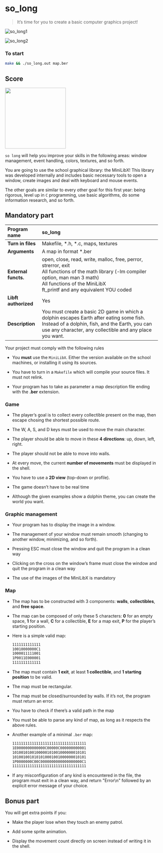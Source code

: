 # so_long

> It’s time for you to create a basic computer graphics project!

<img src="https://res.cloudinary.com/dk8lnfjpm/image/upload/v1678789952/42/so_long/so_long_video_ecmxan.gif" title="" alt="so_long1" data-align="left">

![so_long2](https://res.cloudinary.com/dk8lnfjpm/image/upload/v1678788560/42/so_long/so_long1_fwcm6f.png)

### To start

```bash
make && ./so_long.out map.ber
```

## Score

<img width="200px" src="https://res.cloudinary.com/dk8lnfjpm/image/upload/v1678097637/42/125_100_wonrhe.png" />

`so long` will help you improve your skills in the following areas: window management,
event handling, colors, textures, and so forth.

You are going to use the school graphical library: the MiniLibX! This library was
developed internally and includes basic necessary tools to open a window, create images and deal with keyboard and mouse events.

The other goals are similar to every other goal for this first year: being rigorous, level
up in `C` programming, use basic algorithms, do some information research, and so forth.

## Mandatory part

| Program name         | so_long                                                                                                                                                                                                                     |
|:-------------------- |:--------------------------------------------------------------------------------------------------------------------------------------------------------------------------------------------------------------------------- |
| **Turn in files**    | Makefile, *.h, *.c, maps, textures                                                                                                                                                                                          |
| **Arguments**        | A map in format *.ber                                                                                                                                                                                                       |
| **External functs.** | open, close, read, write, malloc, free, perror, strerror, exit<br/>All functions of the math library (-lm compiler option, man man 3 math)<br/>All functions of the MiniLibX<br/>ft_printf and any equivalent YOU coded |
| **Libft authorized** | Yes                                                                                                                                                                                                                         |
| **Description**      | You must create a basic 2D game in which a dolphin escapes Earth after eating some fish. Instead of a dolphin, fish, and the Earth, you can use any character, any collectible and any place you want.                      |

Your project must comply with the following rules

- You **must** use the `MiniLibX`. Either the version available on the school machines,
  or installing it using its sources.

- You have to turn in a `Makefile` which will compile your source files. It must not
  relink.

- Your program has to take as parameter a map description file ending with the **.ber**
  extension.

### Game

- The player’s goal is to collect every collectible present on the map, then escape
  chosing the shortest possible route.

- The W, A, S, and D keys must be used to move the main character.

- The player should be able to move in these **4 directions**: up, down, left, right.

- The player should not be able to move into walls.

- At every move, the current **number of movements** must be displayed in the shell.

- You have to use a **2D view** (top-down or profile).

- The game doesn’t have to be real time

- Although the given examples show a dolphin theme, you can create the world you
  want.

### Graphic management

- Your program has to display the image in a window.

- The management of your window must remain smooth (changing to another window, minimizing, and so forth).

- Pressing ESC must close the window and quit the program in a clean way

- Clicking on the cross on the window’s frame must close the window and quit the
  program in a clean way

- The use of the images of the MiniLibX is mandatory

### Map

- The map has to be constructed with 3 components: **walls**, **collectibles**, and **free**
  **space**.

- The map can be composed of only these 5 characters:
  **0** for an empty space,
  **1** for a wall,
  **C** for a collectible,
  **E** for a map exit,
  **P** for the player’s starting position.

- Here is a simple valid map:
  
  ```md
  1111111111111
  10010000000C1
  1000011111001
  1P0011E000001
  1111111111111
  ```

- The map must contain **1 exit**, at least **1 collectible**, and **1 starting position** to
  be valid.

- The map must be rectangular.

- The map must be closed/surrounded by walls. If it’s not, the program must return
  an error.

- You have to check if there’s a valid path in the map

- You must be able to parse any kind of map, as long as it respects the above rules.

- Another example of a minimal `.ber` map:
  
  ```md
  1111111111111111111111111111111111
  1E0000000000000C00000C000000000001
  1010010100100000101001000000010101
  1010010010101010001001000000010101
  1P0000000C00C0000000000000000000C1
  1111111111111111111111111111111111
  ```

- If any misconfiguration of any kind is encountered in the file, the program must
  exit in a clean way, and return "Error\n" followed by an explicit error message of
  your choice.

## Bonus part

You will get extra points if you:

- Make the player lose when they touch an enemy patrol.

- Add some sprite animation.

- Display the movement count directly on screen instead of writing it in the shell.
